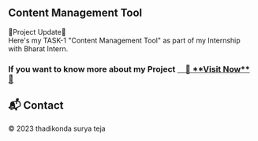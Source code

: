 ## Content Management Tool
🚀Project Update🚀<br>
Here's my TASK-1  "Content Management Tool" as part of my Internship with Bharat Intern.


<h3>If you want to know more about my Project </3>
<a href="https://tejathadikonda.github.io/Content-Management-Tool-Bharat-Intern/index.html"> &emsp;🚀 **Visit Now** 🚀</a>

<h2>📬 Contact</h2>




© 2023 thadikonda surya teja



